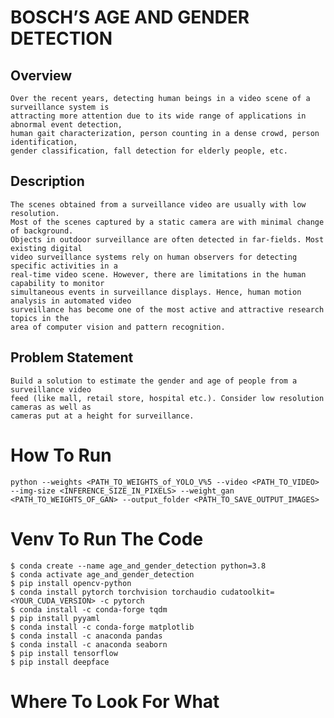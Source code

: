 # BOSCH’S AGE AND GENDER DETECTION
## Overview
    Over the recent years, detecting human beings in a video scene of a surveillance system is 
    attracting more attention due to its wide range of applications in abnormal event detection, 
    human gait characterization, person counting in a dense crowd, person identification, 
    gender classification, fall detection for elderly people, etc.

## Description 
    The scenes obtained from a surveillance video are usually with low resolution. 
    Most of the scenes captured by a static camera are with minimal change of background. 
    Objects in outdoor surveillance are often detected in far-fields. Most existing digital 
    video surveillance systems rely on human observers for detecting specific activities in a 
    real-time video scene. However, there are limitations in the human capability to monitor 
    simultaneous events in surveillance displays. Hence, human motion analysis in automated video 
    surveillance has become one of the most active and attractive research topics in the 
    area of computer vision and pattern recognition.

## Problem Statement
    Build a solution to estimate the gender and age of people from a surveillance video 
    feed (like mall, retail store, hospital etc.). Consider low resolution cameras as well as 
    cameras put at a height for surveillance.


# How To Run
    python --weights <PATH_TO_WEIGHTS_of_YOLO_V%5 --video <PATH_TO_VIDEO> --img-size <INFERENCE_SIZE_IN_PIXELS> --weight_gan <PATH_TO_WEIGHTS_OF_GAN> --output_folder <PATH_TO_SAVE_OUTPUT_IMAGES>

# Venv To Run The Code
    $ conda create --name age_and_gender_detection python=3.8
    $ conda activate age_and_gender_detection
    $ pip install opencv-python
    $ conda install pytorch torchvision torchaudio cudatoolkit=<YOUR_CUDA_VERSION> -c pytorch
    $ conda install -c conda-forge tqdm
    $ pip install pyyaml
    $ conda install -c conda-forge matplotlib
    $ conda install -c anaconda pandas
    $ conda install -c anaconda seaborn
    $ pip install tensorflow
    $ pip install deepface

# Where To Look For What

